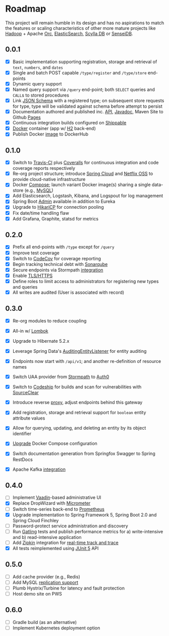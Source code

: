 # Roadmap

This project will remain humble in its design and has no aspirations to match the features or scaling characteristics of other more mature projects like [Hadoop](https://hadoop.apache.org/) + Apache [Orc](https://orc.apache.org/), [ElasticSearch](https://www.elastic.co/products/elasticsearch), [Scylla DB](http://www.scylladb.com/) or [SenseiDB](http://www.senseidb.com/).


## 0.0.1

- [x] Basic implementation supporting registration, storage and retrieval of `text`, `numbers`, and `dates`
- [x] Single and batch POST capable `/type/register` and `/type/store` end-points
- [x] Dynamic query support
- [x] Named query support via `/query` end-point; both `SELECT` queries and `CALL`s to stored procedures
- [x] Link [JSON Schema](http://spacetelescope.github.io/understanding-json-schema/) with a registered type; on subsequent store requests for type, type will be validated against schema before attempt to persist
- [x] Documentation authored and published inc. [API](http://fastnsilver.github.io/grivet/grivet/rest-api.html), [Javadoc](http://fastnsilver.github.io/grivet/apidocs/index.html), Maven Site to Github [Pages](http://fastnsilver.github.io/grivet/)
- [x] Continuous integration builds configured on [Shippable](http://docs.shippable.com/)
- [x] [Docker](https://www.docker.com/) container (app w/ [H2](http://www.h2database.com/html/main.html) back-end)
- [x] Publish Docker [image](https://hub.docker.com/r/fastnsilver/grivet/) to DockerHub

## 0.1.0

- [x] Switch to [Travis-CI](https://travis-ci.org/) plus [Coveralls](https://coveralls.io) for continuous integration and code coverage reports respectively
- [x] Re-org project structure; introduce [Spring Cloud](http://projects.spring.io/spring-cloud/) and [Netflix OSS](http://cloud.spring.io/spring-cloud-netflix/spring-cloud-netflix.html) to provide cloud-native infrastructure
- [x] Docker [Compose](https://docs.docker.com/compose/); launch variant Docker image(s) sharing a single data-store (e.g., [MySQL](https://www.mysql.com/))
- [x] Add Elasticsearch, Logstash, Kibana, and Logspout for log management
- [x] Spring Boot [Admin](https://github.com/codecentric/spring-boot-admin#spring-boot-admin) available in addition to Eureka
- [x] Upgrade to [HikariCP](http://brettwooldridge.github.io/HikariCP/) for connection pooling
- [x] Fix date/time handling flaw
- [x] Add Grafana, Graphite, statsd for metrics

## 0.2.0

- [x] Prefix all end-points with `/type` except for `/query`
- [x] Improve test coverage
- [x] Switch to [CodeCov](https://codecov.io/) for coverage reporting
- [x] Begin tracking technical debt with [Sonarqube](https://hub.docker.com/_/sonarqube/)
- [x] Secure endpoints via Stormpath [integration](https://stormpath.com/blog/build-spring-boot-spring-security-app/)
- [x] Enable [TLS/HTTPS](http://security.stackexchange.com/questions/5126/whats-the-difference-between-ssl-tls-and-https)
- [x] Define roles to limit access to administrators for registering new types and queries
- [x] All writes are audited (User is associated with record)

## 0.3.0

- [x] Re-org modules to reduce coupling
- [x] All-in w/ [Lombok](https://projectlombok.org/)
- [x] Upgrade to Hibernate 5.2.x
- [x] Leverage Spring Data's [AuditingEntityListener](http://docs.spring.io/spring-data/data-jpa/docs/1.7.0.DATAJPA-580-SNAPSHOT/reference/html/auditing.html) for entity auditing
- [x] Endpoints now start with `/api/v1`; and another re-definition of resource names
- [x] Switch UAA provider from [Stormpath](https://stormpath.com/blog/stormpaths-new-path) to [Auth0](https://manage.auth0.com/#/)
- [x] Switch to [Codeship](https://app.codeship.com/projects/201927/) for builds and scan for vulnerabilities with [SourceClear](https://app.sourceclear.com/teams/OeetPR6/issues/vulnerabilities)
- [x] Introduce reverse [proxy](https://github.com/fastnsilver/grivet/issues/9), adjust endpoints behind this gateway
- [x] Add registration, storage and retrieval support for `boolean` entity attribute values
- [x] Allow for querying, updating, and deleting an entity by its object identifier
- [x] [Upgrade](https://github.com/fastnsilver/grivet/issues/8) Docker Compose configuration
- [x] Switch documentation generation from Springfox Swagger to Spring RestDocs
- [x] Apache Kafka [integration](https://github.com/fastnsilver/grivet/issues/7)


## 0.4.0

- [ ] Implement [Vaadin](https://vaadin.com/home)-based administrative UI
- [x] Replace DropWizard with [Micrometer](http://micrometer.io)
- [ ] Switch time-series back-end to [Prometheus](https://prometheus.io)
- [x] Upgrade implementation to Spring Framework 5, Spring Boot 2.0 and Spring Cloud Finchley
- [ ] Password-protect service administration and discovery
- [ ] Run [Gatling](http://gatling.io/#/) tests and publish performance metrics for a) write-intensive and b) read-intensive application
- [ ] Add [Zipkin](http://zipkin.io) integration for [real-time track and trace](http://cloud.spring.io/spring-cloud-sleuth/single/spring-cloud-sleuth.html#_sending_spans_to_zipkin)
- [x] All tests reimplemented using [JUnit 5](http://junit.org/junit5/docs/current/user-guide/) API

## 0.5.0

- [ ] Add cache provider (e.g., Redis)
- [ ] Add MySQL [replication support](https://github.com/ioggstream/mysql-community/blob/master/ga/docker-compose.yml)
- [ ] Plumb Hystrix/Turbine for latency and fault protection
- [ ] Host demo site on PWS

## 0.6.0

- [ ] Gradle build (as an alternative)
- [ ] Implement Kubernetes deployment option
